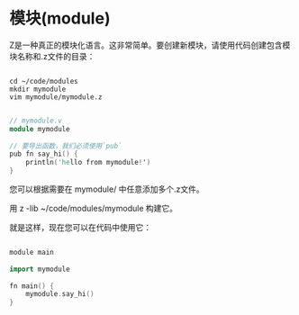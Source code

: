 # 模块(module)

Z是一种真正的模块化语言。这非常简单。要创建新模块，请使用代码创建包含模块名称和.z文件的目录：

```shell

cd ~/code/modules
mkdir mymodule
vim mymodule/mymodule.z

```

```v

// mymodule.v
module mymodule
 
// 要导出函数，我们必须使用`pub`
pub fn say_hi() {
    println('hello from mymodule!')
}

```


您可以根据需要在 mymodule/ 中任意添加多个.z文件。

用 z -lib ~/code/modules/mymodule 构建它。

就是这样，现在您可以在代码中使用它：

```go

module main
 
import mymodule
    
fn main() { 
    mymodule.say_hi()
}

```



